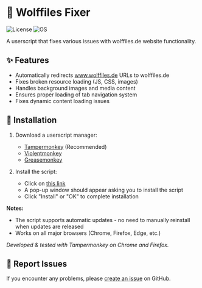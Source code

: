 # 🔧 Wolffiles Fixer
![License](https://img.shields.io/badge/License-MIT-green) ![OS](https://img.shields.io/badge/OS-Windows%2FmacOS%2FLinux-green)

A userscript that fixes various issues with wolffiles.de website functionality.

## ✨ Features
- Automatically redirects www.wolffiles.de URLs to wolffiles.de
- Fixes broken resource loading (JS, CSS, images)
- Handles background images and media content
- Ensures proper loading of tab navigation system
- Fixes dynamic content loading issues

## 🔨 Installation
1) Download a userscript manager:
   - [Tampermonkey](https://www.tampermonkey.net/) (Recommended)
   - [Violentmonkey](https://violentmonkey.github.io/)
   - [Greasemonkey](https://www.greasespot.net/)

2) Install the script:
   - Click on [this link](https://raw.githubusercontent.com/skmedix/wolffiles-fixer/main/wolffiles-fixer.user.js)
   - A pop-up window should appear asking you to install the script
   - Click "Install" or "OK" to complete installation

**Notes:** 
- The script supports automatic updates - no need to manually reinstall when updates are released
- Works on all major browsers (Chrome, Firefox, Edge, etc.)

*Developed & tested with Tampermonkey on Chrome and Firefox.*

## 🐛 Report Issues
If you encounter any problems, please [create an issue](https://github.com/skmedix/wolffiles-fixer/issues) on GitHub.
